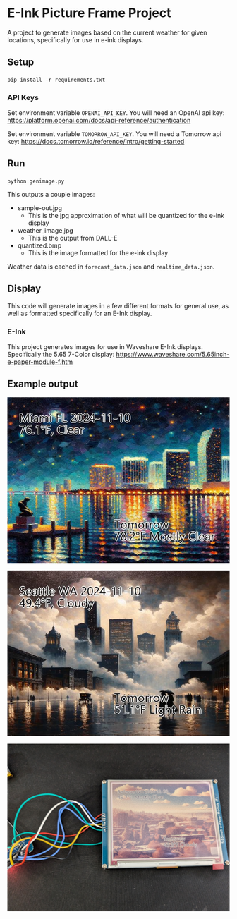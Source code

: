# E-Ink Picture Frame Project

A project to generate images based on the current weather for given locations, specifically for use in e-ink displays.

## Setup
`pip install -r requirements.txt`

### API Keys
Set environment variable `OPENAI_API_KEY`. You will need an OpenAI api key: https://platform.openai.com/docs/api-reference/authentication


Set environment variable `TOMORROW_API_KEY`. You will need a Tomorrow api key: https://docs.tomorrow.io/reference/intro/getting-started

## Run

`python genimage.py`

This outputs a couple images:
* sample-out.jpg
    * This is the jpg approximation of what will be quantized for the e-ink display
* weather_image.jpg
    * This is the output from DALL-E
* quantized.bmp
    * This is the image formatted for the e-ink display

Weather data is cached in `forecast_data.json` and `realtime_data.json`.

## Display

This code will generate images in a few different formats for general use, as well as formatted specifically for an E-Ink display.

### E-Ink

This project generates images for use in Waveshare E-Ink displays. Specifically the 5.65 7-Color display: https://www.waveshare.com/5.65inch-e-paper-module-f.htm


## Example output

![Clear Miami FL sample image](samples/sample-out_miami.jpg "Clear Miami")

![Cloudy nighttime Seattle WA sample image](samples/sample-out_seattle.jpg "Cloudy nighttime Seattle")

![Mostly clear day time Bellevue WA sample image on e-ink display panel](samples/on_eink_display.jpg "Mostly clear day Belleve on e-ink display")
